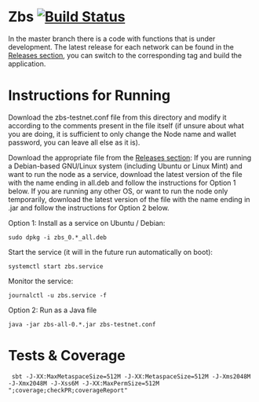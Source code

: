 # Zbs [![Build Status](https://travis-ci.org/0bsnetwork/Zbs.svg?branch=master)](https://travis-ci.org/0bsnetwork/Zbs) 


In the master branch there is a code with functions that is under development. The latest release for each network can be found in the [Releases section](https://github.com/0bsnetwork/Zbs/releases), you can switch to the corresponding tag and build the application.


# Instructions for Running

Download the zbs-testnet.conf file from this directory and modify it according to the comments present in the file itself (if unsure about what you are doing, it is sufficient to only change the Node name and wallet password, you can leave all else as it is).

Download the appropriate file from the [Releases section](https://github.com/0bsnetwork/Zbs/releases): 
If you are running a Debian-based GNU/Linux system (including Ubuntu or Linux Mint) and want to run the node as a service, download the latest version of the file with the name ending in all.deb and follow the instructions for Option 1 below.
If you are running any other OS, or want to run the node only temporarily, download the latest version of the file with the name ending in .jar and follow the instructions for Option 2 below.


Option 1: Install as a service on Ubuntu / Debian:

```
sudo dpkg -i zbs_0.*_all.deb
```

Start the service (it will in the future run automatically on boot):
```
systemctl start zbs.service
```

Monitor the service: 
```
journalctl -u zbs.service -f
```


Option 2: Run as a Java file

```
java -jar zbs-all-0.*.jar zbs-testnet.conf
```


# Tests & Coverage

```
 sbt -J-XX:MaxMetaspaceSize=512M -J-XX:MetaspaceSize=512M -J-Xms2048M -J-Xmx2048M -J-Xss6M -J-XX:MaxPermSize=512M ";coverage;checkPR;coverageReport"
```